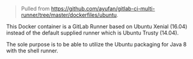 > Pulled from https://github.com/ayufan/gitlab-ci-multi-runner/tree/master/dockerfiles/ubuntu.

This Docker container is a GitLab Runner based on Ubuntu Xenial (16.04) instead of the default supplied 
runner which is Ubuntu Trusty (14.04).

The sole purpose is to be able to utilize the Ubuntu packaging for Java 8 with the shell runner.

